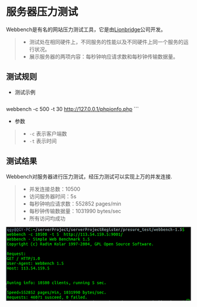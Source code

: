 服务器压力测试
===============

Webbench是有名的网站压力测试工具，它是由[Lionbridge](http://www.lionbridge.com)公司开发。

> * 测试处在相同硬件上，不同服务的性能以及不同硬件上同一个服务的运行状况。
> * 展示服务器的两项内容：每秒钟响应请求数和每秒钟传输数据量。

测试规则
------------

* 测试示例

    ```C++

 webbench -c 500  -t  30   <http://127.0.0.1/phpionfo.php>
    ```

* 参数

> * `-c` 表示客户端数
> * `-t` 表示时间

测试结果
---------

Webbench对服务器进行压力测试，经压力测试可以实现上万的并发连接.
>
> * 并发连接总数：10500
> * 访问服务器时间：5s
> * 每秒钟响应请求数：552852 pages/min
> * 每秒钟传输数据量：1031990 bytes/sec
> * 所有访问均成功

<div align=center><img src="https://github.com/twomonkeyclub/TinyWebServer/blob/master/root/testresult.png" height="201"/> </div>
